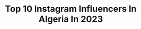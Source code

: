 ---
title: Top 10 Instagram Influencers In Algeria In 2023
description: >-
  Find top Instagram influencers in Algeria in 2023. Most popular hashtags: #algerie #algeria #alg.
platform: Instagram
hits: 23
text_top: See the top-rated Instagram accounts on inBeat.
text_bottom: Our platform aggregates 23 Instagram influencers like this in Algeria for you to contact.
profiles:
  - username: "malek_djeriou"
    fullname: >-
      ⁦🕊️⁩ ملاك.
    bio: >-
      Malek djeriou/ ملاك جريو #Artiste #actress 🇩🇿 _manager:@arapieraaa Youtube 👇👇👇
    location: "Algeria"
    followers: 341484
    engagement: 873
    commentsToLikes: 0.058209
    id: ck137bgb7apim0i197eiah2v9
    verified: false
    hashtags: ""
  - username: "djoher.art"
    fullname: >-
      Djoher Art
    bio: >-
      •Djoher GHAOUL جوهر •an 18 yo girl |Self-taught artist🎨 •Medical Student •🇩🇿Oran, Algeria •DM for Commissions or collabs #art
    location: "Algeria"
    followers: 3286
    engagement: 2066
    commentsToLikes: 0.114366
    id: ck0vwzka9wdkp0i198i4r1ph7
    verified: false
    hashtags: "#charcoaldrawing, #artwork, #draw, #portrait"
  - username: "firdouss_kb"
    fullname: >-
      Firdouss_akb
    bio: >-
      رد المتابعة 😍 مرحبا بيكم معي 🇩🇿.🇲🇦.🇹🇳 Øuficeille compte Mon tik_tok :Firdouss_gata Chanel Youtoup :👇👇
    location: "Algeria"
    followers: 153935
    engagement: 124
    commentsToLikes: 0.059697
    id: ck0ub935xe26r0i19h86273ek
    verified: false
    hashtags: "#dahk, #dahka, #oran, #dz"
  - username: "rym.amari"
    fullname: >-
      Rym Amari ريم عماري
    bio: >-
      Journalist TV Presenter Miss Algeria 2013
    location: "Algeria"
    followers: 243443
    engagement: 694
    commentsToLikes: 0.016425
    id: ck0w109wygx2o0i19sqsln1gw
    verified: false
    hashtags: "#retrohairstyle, #huaweiconnect2020, #sealover, #nomakeupselfie"
  - username: "ramzi.zangacrazy"
    fullname: >-
      Ramzi Zanga Crazy
    bio: >-
      Ramzi Zaki Bahloul 🇩🇿 Influencer /TV presenter / Humorist and Artist Member of Zanga Crazy group. Official website ⬇️
    location: "Algeria"
    followers: 1137831
    engagement: 196
    commentsToLikes: 0.009411
    id: ck0tyehvgmh1i0i19x5dvi1ht
    verified: false
    hashtags: "#zligzlag, #hna, #savetheplanet, #throwback"
  - username: "les_kabyle_"
    fullname: >-
      femme_kabyle
    bio: >-
      ⵣ imazighen_berbéres ⵣ Page berbères ⵣ algérienne🇩🇿 Admin Meuf @amira_kabyles @lindaaabl Tizi bejaia ⵣ envoyez nous vos photo et vidéo en privé ⵣ
    location: "Algeria"
    followers: 581065
    engagement: 12
    commentsToLikes: 0.018831
    id: ck15sbezdc5qq0i19rsroieo2
    verified: false
    hashtags: ""
  - username: "souhilaofficial"
    fullname: >-
      Souhila Ben Lachhab 🦋 سهيلة
    bio: >-
      🔱SBL🔱 Algerian Artist ▫️ Actress | Singer 🎼 |animatrice TV I Love you my Algeria❤🇩🇿 Watch MY Latest Music Vidéo 👇
    location: "Algeria"
    followers: 2145768
    engagement: 217
    commentsToLikes: 0.037232
    id: ck14gdxgd4qcc0i196kw8va02
    verified: true
    hashtags: "#dounia, #souhilabenlachhab, #algeria, #mood"
  - username: "diamonds_of_algeria"
    fullname: >-
      Algerian 🇩🇿culture
    bio: >-
      صفحة منوعة للتراث الجزائري 🇩🇿 ماضي الجزائر وحاضرها 🌼🌼 العروسة الجزائرية 👑 #اللباس_التقليدي_الجزائري #عادات_وتقاليد_جزائرية #اكتشف_الجزائر
    location: "Algeria"
    followers: 199372
    engagement: 97
    commentsToLikes: 0.015528
    id: ck14lhqsvuqhj0i19wvfpyd13
    verified: false
    hashtags: "#algerie, #kabylegirl, #alg, #paris"
  - username: "adel__art"
    fullname: >-
      ஜ۩۞۩ஜ   ஜ۩۞۩ஜ
    bio: >-
      
    location: "Algeria"
    followers: 8383
    engagement: 1145
    commentsToLikes: 0.072824
    id: ck14inwc2gc3x0i19syft2ge0
    verified: false
    hashtags: "#mannequin, #instadrawing, #drawingpencil, #handsome"
  - username: "photo_de_profile_039"
    fullname: >-
      🅿🅷🅾🆃🅾 🅳🅴 🅿🆁🅾🅵🅸🅻🅴
    bio: >-
      مرحبا بك ❤✨ 📍 صفحة رمزيات 1st Page : @the_unknown.039 ✨Admin : @1o.d5 🔸 لا تنسى تفعيل الاشعارات 🔸 للاعلانات التجارية راسلونا عبر الخاص
    location: "Algeria"
    followers: 199401
    engagement: 109
    commentsToLikes: 0.007871
    id: ck13aq58jrmck0i191rncdney
    verified: false
    hashtags: ""
---